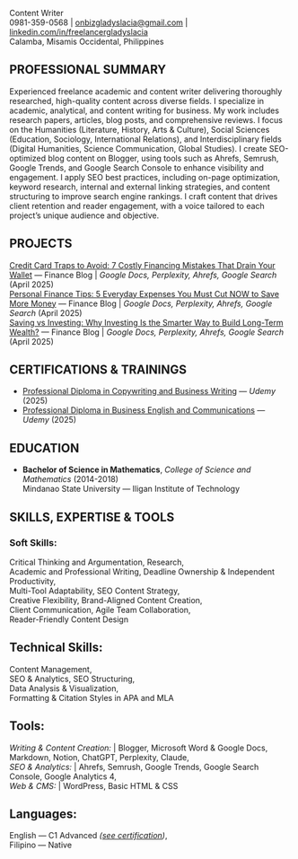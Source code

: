 Content Writer  
0981-359-0568 | [onbizgladyslacia@gmail.com](mailto:onbizgladyslacia@gmail.com) | [linkedin.com/in/freelancergladyslacia](https://www.linkedin.com/in/freelancergladyslacia/)  
Calamba, Misamis Occidental, Philippines

## **PROFESSIONAL SUMMARY**  
Experienced freelance academic and content writer delivering thoroughly researched, high-quality content across diverse fields. I specialize in academic, analytical, and content writing for business. My work includes research papers, articles, blog posts, and comprehensive reviews. I focus on the Humanities (Literature, History, Arts & Culture), Social Sciences (Education, Sociology, International Relations), and Interdisciplinary fields (Digital Humanities, Science Communication, Global Studies). I create SEO-optimized blog content on Blogger, using tools such as Ahrefs, Semrush, Google Trends, and Google Search Console to enhance visibility and engagement. I apply SEO best practices, including on-page optimization, keyword research, internal and external linking strategies, and content structuring to improve search engine rankings. I craft content that drives client retention and reader engagement, with a voice tailored to each project’s unique audience and objective.

## **PROJECTS**

[Credit Card Traps to Avoid: 7 Costly Financing Mistakes That Drain Your Wallet](https://docs.google.com/document/d/1mVQDzyWskeUK4Y-4FBG_o4yN3exr9TUeblfd2eL9dvk/edit?tab=t.g9c7bz10v5g1) — Finance Blog | *Google Docs, Perplexity, Ahrefs, Google Search* (April 2025\)  
[Personal Finance Tips: 5 Everyday Expenses You Must Cut NOW to Save More Money](https://docs.google.com/document/d/1mVQDzyWskeUK4Y-4FBG_o4yN3exr9TUeblfd2eL9dvk/edit?tab=t.2a029hb6bfqw) — Finance Blog | *Google Docs, Perplexity, Ahrefs, Google Search* (April 2025\)  
[Saving vs Investing: Why Investing Is the Smarter Way to Build Long-Term Wealth?](https://docs.google.com/document/d/1mVQDzyWskeUK4Y-4FBG_o4yN3exr9TUeblfd2eL9dvk/edit?tab=t.s2w3i62iqmpj) — Finance Blog | *Google Docs, Perplexity, Ahrefs, Google Search* (April 2025\)

## **CERTIFICATIONS & TRAININGS**

* [Professional Diploma in Copywriting and Business Writing](https://www.udemy.com/certificate/UC-b315d98e-5869-4b8b-abbc-0d293f307c61/) — *Udemy* (2025)  
* [Professional Diploma in Business English and Communications](https://www.udemy.com/certificate/UC-a8cd83ad-9eb6-493b-ad17-f95a7d225ec8/) — *Udemy* (2025)

## **EDUCATION**

* **Bachelor of Science in Mathematics**, *College of Science and Mathematics* (2014-2018) <br> Mindanao State University — Iligan Institute of Technology

## **SKILLS, EXPERTISE & TOOLS**  

### **Soft Skills:**	
Critical Thinking and Argumentation, Research,  
Academic and Professional Writing, Deadline Ownership & Independent Productivity,  
Multi-Tool Adaptability, SEO Content Strategy,  
Creative Flexibility, Brand-Aligned Content Creation,  
Client Communication, Agile Team Collaboration,  
Reader-Friendly Content Design  

## **Technical Skills:**	  
Content Management,   
SEO & Analytics, SEO Structuring,   
Data Analysis & Visualization,   
Formatting & Citation Styles in APA and MLA  

## **Tools:**		
*Writing & Content Creation:*   | Blogger, Microsoft Word & Google Docs, Markdown, Notion, ChatGPT, Perplexity, Claude,  
*SEO & Analytics:*              | Ahrefs, Semrush, Google Trends, Google Search Console, Google Analytics 4,  
*Web & CMS:*                    | WordPress, Basic HTML & CSS  

## **Languages:**	
English — C1 Advanced *([see certification](https://cert.efset.org/KiE1vu))*,   
Filipino — Native
